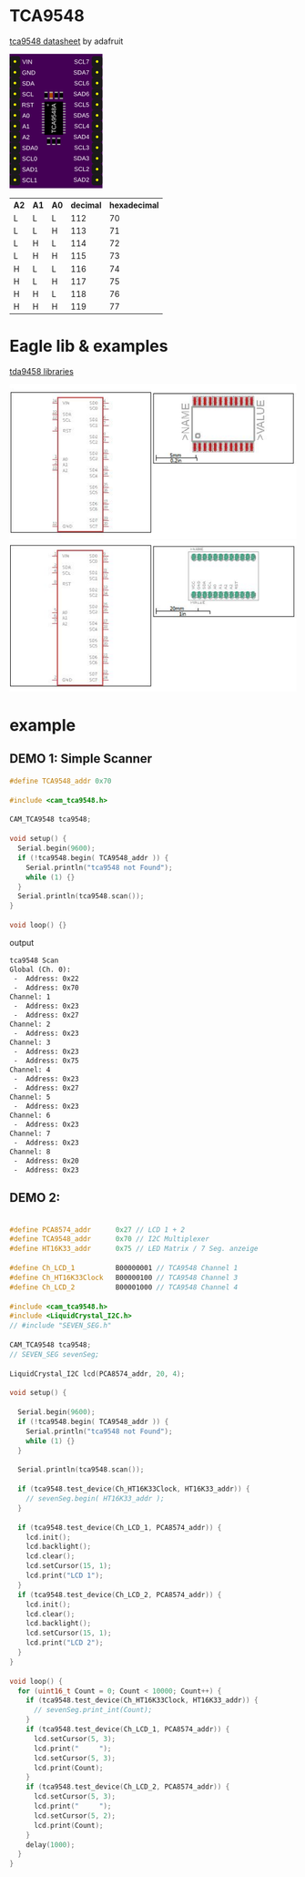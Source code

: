 # TCA9548

[tca9548 datasheet](https://cdn-shop.adafruit.com/datasheets/tca9548a.pdf) by adafruit


![tca9548](/img/tca9548.svg)

 <table>
  <tr>
    <th>A2</th><th>A1</th><th>A0</th><th>decimal</th><th>hexadecimal</th>    
  </tr>
  <tr>
    <td>L</td><td>L</td><td>L</td> <td>112</td> <td>70</td>    
  </tr>
  <tr>
    <td>L</td><td>L</td><td>H</td> <td>113</td> <td>71</td>    
  </tr>
  <tr>
    <td>L</td><td>H</td><td>L</td> <td>114</td> <td>72</td>    
  </tr>
  <tr>
    <td>L</td><td>H</td><td>H</td> <td>115</td> <td>73</td>    
  </tr>
  <tr>
    <td>H</td><td>L</td><td>L</td> <td>116</td> <td>74</td>    
  </tr>
  <tr>
    <td>H</td><td>L</td><td>H</td> <td>117</td> <td>75</td>    
  </tr>
  <tr>
    <td>H</td><td>H</td><td>L</td> <td>118</td> <td>76</td>    
  </tr>
  <tr>
    <td>H</td><td>H</td><td>H</td> <td>119</td> <td>77</td>    
  </tr>
</table> 


# Eagle lib & examples

[tda9458 libraries](/Eagle/tda9458.lbr)

![ht16k33](/img/tca9458a_ic.jpg)
![ht16k33](/img/tca9458a_modul.jpg)

# example

## DEMO 1: Simple Scanner

```cpp
#define TCA9548_addr 0x70

#include <cam_tca9548.h>

CAM_TCA9548 tca9548;

void setup() {
  Serial.begin(9600);
  if (!tca9548.begin( TCA9548_addr )) {
    Serial.println("tca9548 not Found");
    while (1) {}
  }
  Serial.println(tca9548.scan());
}

void loop() {}
```

output

```
tca9548 Scan
Global (Ch. 0): 
 -  Address: 0x22
 -  Address: 0x70
Channel: 1
 -  Address: 0x23
 -  Address: 0x27
Channel: 2
 -  Address: 0x23
Channel: 3
 -  Address: 0x23
 -  Address: 0x75
Channel: 4
 -  Address: 0x23
 -  Address: 0x27
Channel: 5
 -  Address: 0x23
Channel: 6
 -  Address: 0x23
Channel: 7
 -  Address: 0x23
Channel: 8
 -  Address: 0x20
 -  Address: 0x23
```

## DEMO 2:

```cpp

#define PCA8574_addr      0x27 // LCD 1 + 2
#define TCA9548_addr      0x70 // I2C Multiplexer
#define HT16K33_addr      0x75 // LED Matrix / 7 Seg. anzeige

#define Ch_LCD_1          B00000001 // TCA9548 Channel 1
#define Ch_HT16K33Clock   B00000100 // TCA9548 Channel 3
#define Ch_LCD_2          B00001000 // TCA9548 Channel 4

#include <cam_tca9548.h>
#include <LiquidCrystal_I2C.h>
// #include "SEVEN_SEG.h"

CAM_TCA9548 tca9548;
// SEVEN_SEG sevenSeg;

LiquidCrystal_I2C lcd(PCA8574_addr, 20, 4);

void setup() {
  
  Serial.begin(9600);
  if (!tca9548.begin( TCA9548_addr )) {
    Serial.println("tca9548 not Found");
    while (1) {}
  }
  
  Serial.println(tca9548.scan());
  
  if (tca9548.test_device(Ch_HT16K33Clock, HT16K33_addr)) {
    // sevenSeg.begin( HT16K33_addr );
  }

  if (tca9548.test_device(Ch_LCD_1, PCA8574_addr)) {
    lcd.init();
    lcd.backlight();
    lcd.clear();
    lcd.setCursor(15, 1);
    lcd.print("LCD 1");
  }
  if (tca9548.test_device(Ch_LCD_2, PCA8574_addr)) {
    lcd.init();
    lcd.clear();
    lcd.backlight();
    lcd.setCursor(15, 1);
    lcd.print("LCD 2");
  }
}

void loop() {
  for (uint16_t Count = 0; Count < 10000; Count++) {
    if (tca9548.test_device(Ch_HT16K33Clock, HT16K33_addr)) {
      // sevenSeg.print_int(Count);
    }
    if (tca9548.test_device(Ch_LCD_1, PCA8574_addr)) {
      lcd.setCursor(5, 3);
      lcd.print("     ");
      lcd.setCursor(5, 3);
      lcd.print(Count);
    }
    if (tca9548.test_device(Ch_LCD_2, PCA8574_addr)) {
      lcd.setCursor(5, 3);
      lcd.print("     ");
      lcd.setCursor(5, 2);
      lcd.print(Count);
    }
    delay(1000);
  }
}
```
